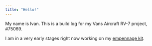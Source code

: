 ```yaml
---
title: "Hello!"
---
```


My name is Ivan. This is a build log for my Vans Aircraft RV-7 project, #75069.

<!-- ![](./photo-goes-here.jpeg) -->

I am in a very early stages right now working on my [empennage kit](/category/empennage).